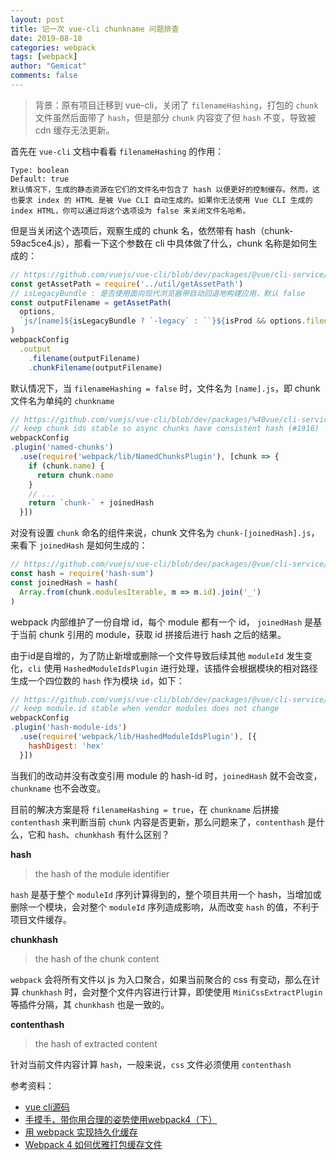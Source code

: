 ```yaml
---
layout: post
title: 记一次 vue-cli chunkname 问题排查
date: 2019-08-18
categories: webpack
tags: [webpack]
author: "Gemicat"
comments: false
---
```


> 背景：原有项目迁移到 vue-cli，关闭了 `filenameHashing`，打包的 `chunk` 文件虽然后面带了 `hash`，但是部分 `chunk` 内容变了但 `hash` 不变，导致被 cdn 缓存无法更新。

首先在 `vue-cli` 文档中看看 `filenameHashing` 的作用：

```
Type: boolean
Default: true
默认情况下，生成的静态资源在它们的文件名中包含了 hash 以便更好的控制缓存。然而，这也要求 index 的 HTML 是被 Vue CLI 自动生成的。如果你无法使用 Vue CLI 生成的 index HTML，你可以通过将这个选项设为 false 来关闭文件名哈希。
```

但是当关闭这个选项后，观察生成的 chunk 名，依然带有 hash（chunk-59ac5ce4.js），那看一下这个参数在 cli 中具体做了什么，chunk 名称是如何生成的：

```javascript
// https://github.com/vuejs/vue-cli/blob/dev/packages/@vue/cli-service/lib/config/app.js#L26
const getAssetPath = require('../util/getAssetPath')
// isLegacyBundle : 是否使用面向现代浏览器带自动回退地构建应用，默认 false
const outputFilename = getAssetPath(
  options,
  `js/[name]${isLegacyBundle ? `-legacy` : ``}${isProd && options.filenameHashing ? '.[contenthash:8]' : ''}.js`
)
webpackConfig
  .output
    .filename(outputFilename)
    .chunkFilename(outputFilename)
```

默认情况下，当 `filenameHashing = false` 时，文件名为 `[name].js`，即 chunk 文件名为单纯的 `chunkname`

```javascript
// https://github.com/vuejs/vue-cli/blob/dev/packages/%40vue/cli-service/lib/config/app.js#L132
// keep chunk ids stable so async chunks have consistent hash (#1916)
webpackConfig
.plugin('named-chunks')
  .use(require('webpack/lib/NamedChunksPlugin'), [chunk => {
    if (chunk.name) {
      return chunk.name
    }
    // ...
    return `chunk-` + joinedHash
  }])
```

对没有设置 `chunk` 命名的组件来说，chunk 文件名为 `chunk-[joinedHash].js`，来看下 `joinedHash` 是如何生成的：

```javascript
// https://github.com/vuejs/vue-cli/blob/dev/packages/@vue/cli-service/lib/config/app.js#L139
const hash = require('hash-sum')
const joinedHash = hash(
  Array.from(chunk.modulesIterable, m => m.id).join('_')
)
```

webpack 内部维护了一份自增 id，每个 module 都有一个 id， `joinedHash` 是基于当前 chunk 引用的 module，获取 id 拼接后进行 hash 之后的结果。

由于id是自增的，为了防止新增或删除一个文件导致后续其他 `moduleId` 发生变化，`cli` 使用 `HashedModuleIdsPlugin` 进行处理，该插件会根据模块的相对路径生成一个四位数的 `hash` 作为模块 `id`，如下：

```javascript
// https://github.com/vuejs/vue-cli/blob/dev/packages/@vue/cli-service/lib/config/prod.js#L8
// keep module.id stable when vendor modules does not change
webpackConfig
.plugin('hash-module-ids')
  .use(require('webpack/lib/HashedModuleIdsPlugin'), [{
    hashDigest: 'hex'
  }])
```

当我们的改动并没有改变引用 module 的 hash-id 时，`joinedHash` 就不会改变，`chunkname` 也不会改变。

目前的解决方案是将 `filenameHashing = true`，在 `chunkname` 后拼接 `contenthash` 来判断当前 `chunk` 内容是否更新，那么问题来了，`contenthash` 是什么，它和 `hash`、`chunkhash` 有什么区别？

**hash**

> the hash of the module identifier

 `hash` 是基于整个 `moduleId` 序列计算得到的，整个项目共用一个 hash，当增加或删除一个模块，会对整个 `moduleId` 序列造成影响，从而改变 `hash` 的值，不利于项目文件缓存。
 
 **chunkhash**
 
 > the hash of the chunk content
 
 `webpack` 会将所有文件以 js 为入口聚合，如果当前聚合的 css 有变动，那么在计算 `chunkhash` 时，会对整个文件内容进行计算，即使使用 `MiniCssExtractPlugin` 等插件分隔，其 `chunkhash` 也是一致的。
 
 **contenthash**
 
 > the hash of extracted content
 
 针对当前文件内容计算 `hash`，一般来说，`css` 文件必须使用 `contenthash`

参考资料：

- [vue cli源码](https://github.com/vuejs/vue-cli)
- [手摸手，带你用合理的姿势使用webpack4（下）](https://juejin.im/post/5b5d6d6f6fb9a04fea58aabc)
- [用 webpack 实现持久化缓存](https://sebastianblade.com/using-webpack-to-achieve-long-term-cache/)
- [Webpack 4 如何优雅打包缓存文件](https://imweb.io/topic/5b6f224a3cb5a02f33c013ba)